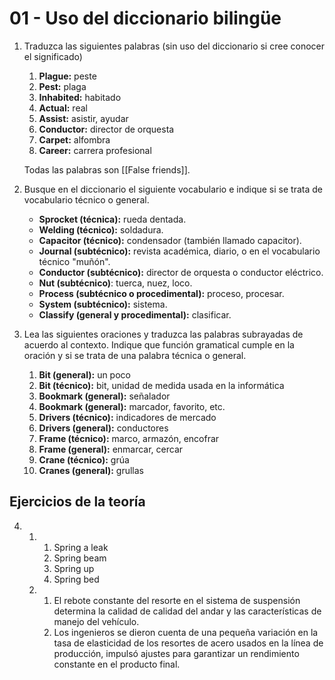 # 01 - Uso del diccionario bilingüe

1. Traduzca las siguientes palabras (sin uso del diccionario si cree conocer el significado)
	1. **Plague:** peste
	2. **Pest:** plaga
	3. **Inhabited:** habitado
	4. **Actual:** real
	5. **Assist:** asistir, ayudar
	6. **Conductor:** director de orquesta
	7. **Carpet:** alfombra
	8. **Career:** carrera profesional
	

    Todas las palabras son [[False friends]].

2. Busque en el diccionario el siguiente vocabulario e indique si se trata de vocabulario técnico o general.
	- **Sprocket (técnica):** rueda dentada.
	- **Welding (técnico):** soldadura.
	- **Capacitor (técnico):** condensador (también llamado capacitor).
	- **Journal (subtécnico):** revista académica, diario, o en el vocabulario técnico "muñón".
	- **Conductor (subtécnico):** director de orquesta o conductor eléctrico.
	- **Nut (subtécnico)**: tuerca, nuez, loco.
	- **Process (subtécnico o procedimental):** proceso, procesar.
	- **System (subtécnico):** sistema.
	- **Classify (general y procedimental):** clasificar.
1. Lea las siguientes oraciones y traduzca las palabras subrayadas de acuerdo al contexto. Indique que función gramatical cumple en la oración y si se trata de una palabra técnica o general.
	1. **Bit (general):** un poco
	2. **Bit (técnico):** bit, unidad de medida usada en la informática
	3. **Bookmark (general):** señalador
	4. **Bookmark (general):** marcador, favorito, etc.
	5. **Drivers (técnico):** indicadores de mercado
	6. **Drivers (general):** conductores
	7. **Frame (técnico):** marco, armazón, encofrar
	8. **Frame (general):** enmarcar, cercar
	9. **Crane (técnico):** grúa
	10. **Cranes (general):** grullas

## Ejercicios de la teoría

4. 
    1. 
        1. Spring a leak
        2. Spring beam
        3. Spring up
        4. Spring bed
    2. 
	    1. El rebote constante del resorte en el sistema de suspensión determina la calidad de calidad del andar y las características de manejo del vehículo.
	    2. Los ingenieros se dieron cuenta de una pequeña variación en la tasa de elasticidad de los resortes de acero usados en la línea de producción, impulsó ajustes para garantizar un rendimiento constante en el producto final.
